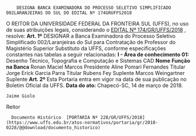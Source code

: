         DESIGNA BANCA EXAMINADORA DO PROCESSO SELETIVO SIMPLIFICADO 002LARANJEIRAS DO SUL DO EDITAL Nº 174GRUFFS2018  

 O REITOR DA UNIVERSIDADE FEDERAL DA FRONTEIRA SUL (UFFS), no uso de suas atribuições legais, considerando o [EDITAL Nº 174/GR/UFFS/2018](https://www.uffs.edu.br/atos-normativos/edital/gr/2018-0174)  , resolve:   **Art. 1º** DESIGNAR a Banca Examinadora do Processo Seletivo Simplificado 002/Laranjeiras do Sul para Contratação de Professor do Magistério Superior Substituto da UFFS, conforme especificações constantes nas tabelas a seguir relacionadas: **I - Área de conhecimento 01:** Desenho Técnico, Topografia e Computação e Sistemas CAD     **Nome**    **Função na Banca**      Ronan Maciel Marcos   Presidente     Aline Pomari Fernandes   Titular     Jorge Erick Garcia Parra   Titular     Rubens Fey   Suplente     Marcos Weingartner   Suplente       **Art. 2º** Esta Portaria entra em vigor na data de sua publicação no Boletim Oficial da UFFS.      **Data do ato:** Chapecó-SC, 14 de março de 2018.   
 

    Jaime Giolo   
 Reitor 

      Documento Histórico  [PORTARIA Nº 228/GR/UFFS/2018](https://www.uffs.edu.br/atos-normativos/portaria/gr/2018-0228/@@download/documento_historico)     
      